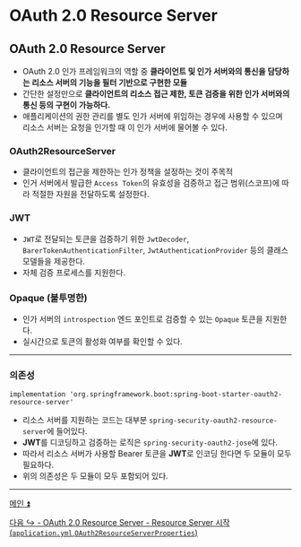 # OAuth 2.0 Resource Server

## OAuth 2.0 Resource Server

- OAuth 2.0 인가 프레임워크의 역할 중 **클라이언트 및 인가 서버와의 통신을 담당하는 리소스 서버의 기능을 필터 기반으로 구현한 모듈**
- 간단한 설정만으로 **클라이언트의 리소스 접근 제한, 토큰 검증을 위한 인가 서버와의 통신 등의 구현이 가능하다.**
- 애플리케이션의 권한 관리를 별도 인가 서버에 위임하는 경우에 사용할 수 있으며 리소스 서버는 요청을 인가할 때 이 인가 서버에 물어볼 수 있다.

### OAuth2ResourceServer

- 클라이언트의 접근을 제한하는 인가 정책을 설정하는 것이 주목적
- 인거 서버에서 발급한 `Access Token`의 유효성을 검증하고 접근 범위(스코프)에 따라 적절한 자원을 전달하도록 설정한다.

### JWT

- `JWT`로 전달되는 토큰을 검증하기 위한 `JwtDecoder`, `BarerTokenAuthenticationFilter`, `JwtAuthenticationProvider` 등의 클래스 모델들을 제공한다.
- 자체 검증 프로세스를 지원한다.

### Opaque (불투명한)

- 인가 서버의 `introspection` 엔드 포인트로 검증할 수 있는 `Opaque` 토큰을 지원한다.
- 실시간으로 토큰의 활성화 여부를 확인할 수 있다.

---

### 의존성

```text
implementation 'org.springframework.boot:spring-boot-starter-oauth2-resource-server'
```

- 리소스 서버를 지원하는 코드는 대부분 `spring-security-oauth2-resource-server`에 들어있다.
- **JWT**를 디코딩하고 검증하는 로직은 `spring-security-oauth2-jose`에 있다.
- 따라서 리소스 서버가 사용할 Bearer 토큰을 **JWT**로 인코딩 한다면 두 모듈이 모두 필요하다.
- 위의 의존성은 두 모듈이 모두 포함되어 있다.

---

[메인 ⏫](https://github.com/genesis12345678/TIL/blob/main/Spring/security/oauth/main.md)

[다음 ↪️ - OAuth 2.0 Resource Server - Resource Server 시작(`application.yml`,`OAuth2ResourceServerProperties`)]()